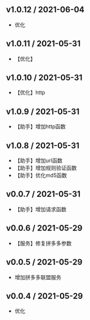 ## v1.0.12 / 2021-06-04

- 优化

## v1.0.11 / 2021-05-31

- 【优化】

## v1.0.10 / 2021-05-31

- 【优化】http

## v1.0.9 / 2021-05-31

- 【助手】增加http函数

## v1.0.8 / 2021-05-31

- 【助手】增加url函数
- 【助手】增加规则验证函数
- 【助手】优化md5函数

## v0.0.7 / 2021-05-31

- 【助手】增加请求函数

## v0.0.6 / 2021-05-29

- 【服务】修复拼多多参数

## v0.0.5 / 2021-05-29

- 增加拼多多联盟服务

## v0.0.4 / 2021-05-29

- 优化
